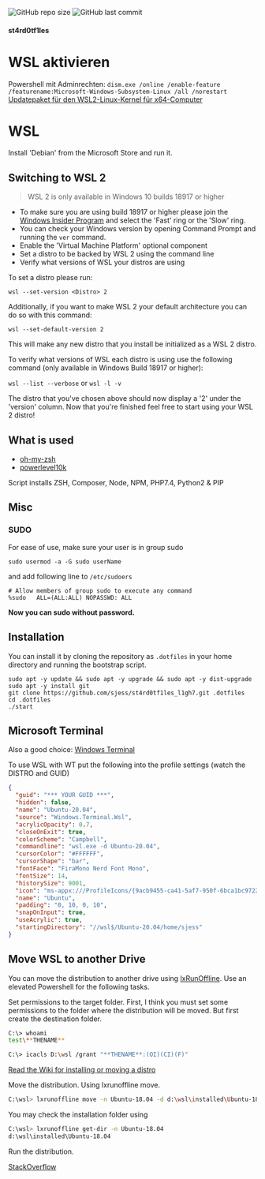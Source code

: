![GitHub repo size](https://img.shields.io/github/repo-size/sjess/st4rd0tf1les?style=for-the-badge)
![GitHub last commit](https://img.shields.io/github/last-commit/sjess/st4rd0tf1les?style=for-the-badge)

#### st4rd0tf1les

# WSL aktivieren

Powershell mit Adminrechten: `dism.exe /online /enable-feature /featurename:Microsoft-Windows-Subsystem-Linux /all /norestart`
[Updatepaket für den WSL2-Linux-Kernel für x64-Computer](https://wslstorestorage.blob.core.windows.net/wslblob/wsl_update_x64.msi)

# WSL

Install 'Debian' from the Microsoft Store and run it.

## Switching to WSL 2

> WSL 2 is only available in Windows 10 builds 18917 or higher

- To make sure you are using build 18917 or higher please join the [Windows Insider Program](https://insider.windows.com/en-us/) and select the 'Fast' ring or the 'Slow' ring.
- You can check your Windows version by opening Command Prompt and running the `ver` command.
- Enable the 'Virtual Machine Platform' optional component
- Set a distro to be backed by WSL 2 using the command line
- Verify what versions of WSL your distros are using

To set a distro please run:

`wsl --set-version <Distro> 2`

Additionally, if you want to make WSL 2 your default architecture you can do so with this command:

`wsl --set-default-version 2`

This will make any new distro that you install be initialized as a WSL 2 distro.

To verify what versions of WSL each distro is using use the following command (only available in Windows Build 18917 or higher):

`wsl --list --verbose` or `wsl -l -v`

The distro that you've chosen above should now display a '2' under the 'version' column. Now that you're finished feel free to start using your WSL 2 distro!

## What is used

- [oh-my-zsh](https://github.com/robbyrussell/oh-my-zsh)
- [powerlevel10k](https://github.com/romkatv/powerlevel10k)

Script installs ZSH, Composer, Node, NPM, PHP7.4, Python2 & PIP

## Misc

### SUDO

For ease of use, make sure your user is in group sudo

```batch
sudo usermod -a -G sudo userName
```

and add following line to `/etc/sudoers`

```batch
# Allow members of group sudo to execute any command
%sudo   ALL=(ALL:ALL) NOPASSWD: ALL
```

**Now you can sudo without password.**

## Installation

You can install it by cloning the repository as `.dotfiles` in your home directory and running the bootstrap script.

```batch
sudo apt -y update && sudo apt -y upgrade && sudo apt -y dist-upgrade
sudo apt -y install git
git clone https://github.com/sjess/st4rd0tf1les_l1gh7.git .dotfiles
cd .dotfiles
./start
```

## Microsoft Terminal

Also a good choice: [Windows Terminal](https://github.com/microsoft/terminal/releases)

To use WSL with WT put the following into the profile settings (watch the DISTRO and GUID)

```json
{
  "guid": "*** YOUR GUID ***",
  "hidden": false,
  "name": "Ubuntu-20.04",
  "source": "Windows.Terminal.Wsl",
  "acrylicOpacity": 0.7,
  "closeOnExit": true,
  "colorScheme": "Campbell",
  "commandline": "wsl.exe -d Ubuntu-20.04",
  "cursorColor": "#FFFFFF",
  "cursorShape": "bar",
  "fontFace": "FiraMono Nerd Font Mono",
  "fontSize": 14,
  "historySize": 9001,
  "icon": "ms-appx:///ProfileIcons/{9acb9455-ca41-5af7-950f-6bca1bc9722f}.png",
  "name": "Ubuntu",
  "padding": "0, 10, 0, 10",
  "snapOnInput": true,
  "useAcrylic": true,
  "startingDirectory": "//wsl$/Ubuntu-20.04/home/sjess"
}
```

## Move WSL to another Drive

You can move the distribution to another drive using [lxRunOffline](https://github.com/DDoSolitary/LxRunOffline). Use an elevated Powershell for the following tasks.

Set permissions to the target folder. First, I think you must set some permissions to the folder where the distribution will be moved. But first create the destination folder.

```bash
C:\> whoami
test\**THENAME**

C:\> icacls D:\wsl /grant "**THENAME**:(OI)(CI)(F)"
```

[Read the Wiki for installing or moving a distro](https://github.com/DDoSolitary/LxRunOffline/wiki)

Move the distribution. Using lxrunoffline move.

```bash
C:\wsl> lxrunoffline move -n Ubuntu-18.04 -d d:\wsl\installed\Ubuntu-18.04
```

You may check the installation folder using

```bash
C:\wsl> lxrunoffline get-dir -n Ubuntu-18.04
d:\wsl\installed\Ubuntu-18.04
```

Run the distribution.

[StackOverflow](https://stackoverflow.com/questions/38779801/move-wsl-bash-on-windows-root-filesystem-to-another-hard-drive)
